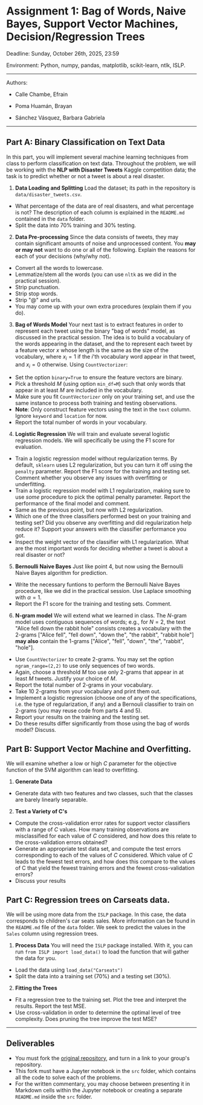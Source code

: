 # Assignment 1: Bag of Words, Naive Bayes, Support Vector Machines, Decision/Regression Trees

Deadline: Sunday, October 26th, 2025, 23:59

Environment: Python, numpy, pandas, matplotlib, scikit-learn, ntlk, ISLP.

---

Authors:

-   Calle Chambe, Efrain

-   Poma Huamán, Brayan

-   Sánchez Vásquez, Barbara Gabriela

---
## Part A: Binary Classification on Text Data

In this part, you will implement several machine learning techniques from class to perform classification on text data. Throughout the problem, we will be working with the **NLP with Disaster Tweets** Kaggle competition data; the task is to predict whether or not a tweet is about a real disaster.

1. **Data Loading and Splitting**
  Load the dataset; its path in the repository is `data/disaster_tweets.csv`.

  * What percentage of the data are of real disasters, and what percentage is not? The description of each column is explained in the `README.md` contained in the `data` folder.
  * Split the data into 70% training and 30% testing.

2. **Data Pre-processing**
  Since the data consists of tweets, they may contain significant amounts of noise and unprocessed content. You **may or may not** want to do one or all of the following. Explain the reasons for each of your decisions (why/why not).

  * Convert all the words to lowercase.
  * Lemmatize/stem all the words (you can use `nltk` as we did in the practical session).
  * Strip punctuation.
  * Strip stop words.
  * Strip "@" and urls.
  * You may come up with your own extra procedures (explain them if you do).

3. **Bag of Words Model**
  Your next tast is to extract features in order to represent each tweet using the binary "bag of words" model, as discussed in the practical session. The idea is to build a vocabulary of the words appearing in the dataset, and the to represent each tweet by a feature vector $x$ whose length is the same as the size of the vocabulary, where $x_i=1$ if the $i$'th vocabulary word appear in that tweet, and $x_i=0$ otherwise. Using `CountVectorizer`:
  
  * Set the option `binary=True` to ensure the feature vectors are binary.
  * Pick a threshold $M$ (using option `min_df=M`) such that only words that appear in at least $M$ are included in the vocabulary.
  * Make sure you fit `CountVectorizer` only on your training set, and use the same instance to process both training and testing observations.
  * **Note**: Only construct feature vectors using the text in the `text` column. Ignore `keyword` and `location` for now.
  * Report the total number of words in your vocabulary.

4. **Logistic Regression**
  We will train and evaluate several logistic regression models. We will specifically be using the F1 score for evaluation.

  * Train a logistic regression model without regularization terms. By default, `sklearn` uses L2 regularization, but you can turn it off using the `penalty` parameter. Report the F1 score for the training and testing set. Comment whether you observe any issues with overfitting or underfitting.
  * Train a logistic regression model with L1 regularization, making sure to use *some* procedure to pick the optimal penalty parameter. Report the performance of the final model and comment.
  * Same as the previous point, but now with L2 regularization.
  * Which one of the three classifiers performed best on your training and testing set? Did you observe any overfitting and did regularization help reduce it? Support your answers with the classifier performance you got.
  * Inspect the weight vector of the classifier with L1 regularization. What are the most important words for deciding whether a tweet is about a real disaster or not?

5. **Bernoulli Naive Bayes**
  Just like point 4, but now using the Bernoulli Naive Bayes algorithm for prediction.

  * Write the necessary funtions to perform the Bernoulli Naive Bayes procedure, like we did in the practical session. Use Laplace smoothing with $\alpha=1$.
  * Report the F1 score for the training and testing sets. Comment.

6. **N-gram model**
  We will extend what we learned in class. The $N$-gram model uses contiguous sequences of words; e.g., for $N=2$, the text "Alice fell down the rabbit hole" consists creates a vocabulary with the 2-grams ["Alice fell", "fell down", "down the", "the rabbit", "rabbit hole"] **may also** contain the 1-grams ["Alice", "fell", "down", "the", "rabbit", "hole"].

  * Use `CountVectorizer` to create 2-grams. You may set the option `ngram_range=(2,2)` to use only sequences of two words.
  * Again, choose a threshold $M$ too use only 2-grams that appear in at least $M$ tweets. Justify your choice of $M$.
  * Report the total number of 2-grams in your vocabulary.
  * Take 10 2-grams from your vocabulary and print them out.
  * Implement a logistic regression (choose one of any of the specifications, i.e. the type of regularization, if any) and a Bernouli classifier to train on 2-grams (you may reuse code from parts 4 and 5).
  * Report your results on the training and the testing set.
  * Do these results differ significantly from those using the bag of words model? Discuss.

## Part B: Support Vector Machine and Overfitting.

We will examine whether a low or high $C$ parameter for the objective function of the SVM algorithm can lead to overfitting.

1. **Generate Data**
  
  * Generate data with two features and two classes, such that the classes are barely linearly separable.

2. **Test a Variety of C's**

  * Compute the cross-validation error rates for support vector classifiers with a range of $C$ values. How many training observations are misclassified for each value of $C$ considered, and how does this relate to the cross-validation errors obtained?
  * Generate an appropriate test data set, and compute the test errors corresponding to each of the values of $C$ considered. Which value of $C$ leads to the fewest test errors, and how does this compare to the values of C that yield the fewest training errors and the fewest cross-validation errors?
  * Discuss your results

## Part C: Regression trees on Carseats data.

We will be using more data from the `ISLP` package. In this case, the data corresponds to children's car seats sales. More information can be found in the `README.md` file of the `data` folder. We seek to predict the values in the `Sales` column using regression trees.

1. **Process Data**
  You will need the `ISLP` package installed. With it, you can run `from ISLP import load_data()` to load the function that will gather the data for you.

  * Load the data using `load_data("Carseats")`
  * Split the data into a training set (70%) and a testing set (30%).

2. **Fitting the Trees**

  * Fit a regression tree to the training set. Plot the tree and interpret the results. Report the test MSE.
  * Use cross-validation in order to determine the optimal level of tree complexity. Does pruning the tree improve the test MSE?

---

## Deliverables

* You must fork the [original repository](https://github.com/RodrigoGrijalba/ENEI-2025-ML2-Tarea1), and turn in a link to your group's repository.
* This fork must have a Jupyter notebook in the `src` folder, which contains all the code to solve each of the problems.
* For the written commentary, you may choose between presenting it in Markdown cells within the Jupyter notebook or creating a separate `README.md` inside the `src` folder.
